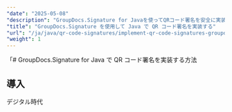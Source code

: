 ```yaml
---
"date": "2025-05-08"
"description": "GroupDocs.Signature for Javaを使ってQRコード署名を安全に実装する方法を学びましょう。このガイドでは、セットアップ、カスタマイズ、そして実践的な応用例を解説します。"
"title": "GroupDocs.Signature を使用して Java で QR コード署名を実装する"
"url": "/ja/java/qr-code-signatures/implement-qr-code-signatures-groupdocs-signature-java/"
"weight": 1
---
```


「# GroupDocs.Signature for Java で QR コード署名を実装する方法

## 導入

デジタル時代